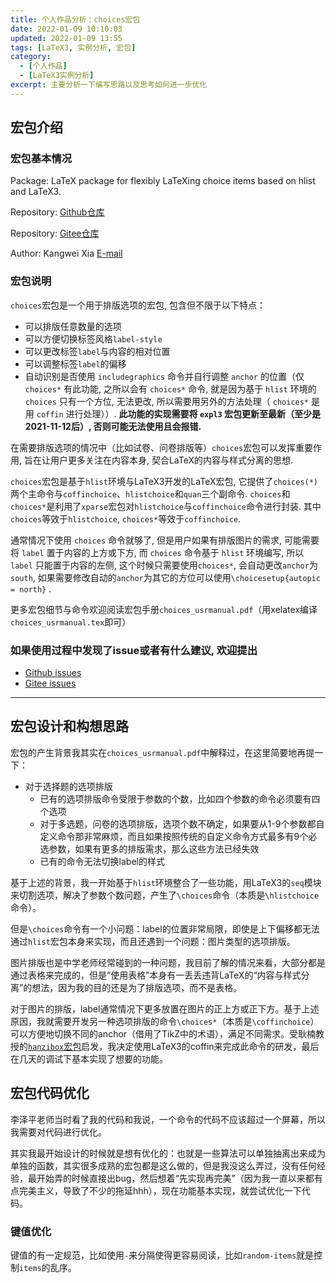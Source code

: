 ```yaml
---
title: 个人作品分析：choices宏包
date: 2022-01-09 10:10:03
updated: 2022-01-09 13:55
tags: [LaTeX3, 实例分析, 宏包]
category: 
  - [个人作品]
  - [LaTeX3实例分析]
excerpt: 主要分析一下编写思路以及思考如何进一步优化
---
```


## 宏包介绍

### 宏包基本情况

Package: LaTeX package for flexibly LaTeXing choice items based on hlist and LaTeX3.

Repository: [Github仓库](https://github.com/xkwxdyy/choices-l3)

Repository: [Gitee仓库](https://gitee.com/xkwxdyy/choices-l3)

Author: Kangwei Xia [E-mail](mailto:kangweixia_xdyy@163.com)

### 宏包说明

`choices`宏包是一个用于排版选项的宏包, 包含但不限于以下特点：
- 可以排版任意数量的选项
- 可以方便切换标签风格`label-style`
- 可以更改标签`label`与内容的相对位置
- 可以调整标签`label`的偏移
- 自动识别是否使用 `includegraphics` 命令并自行调整 `anchor` 的位置（仅 `choices*` 有此功能,  之所以会有 `choices*` 命令, 就是因为基于 `hlist` 环境的 `choices` 只有一个方位, 无法更改, 所以需要用另外的方法处理（ `choices*` 是用 `coffin` 进行处理））.
**此功能的实现需要将 `expl3` 宏包更新至最新（至少是2021-11-12后）, 否则可能无法使用且会报错.**

在需要排版选项的情况中（比如试卷、问卷排版等）`choices`宏包可以发挥重要作用, 旨在让用户更多关注在内容本身, 契合LaTeX的内容与样式分离的思想. 

`choices`宏包是基于`hlist`环境与LaTeX3开发的LaTeX宏包, 它提供了`choices(*)` 两个主命令与`coffinchoice`、`hlistchoice`和`quan`三个副命令. `choices`和`choices*`是利用了`xparse`宏包对`hlistchoice`与`coffinchoice`命令进行封装. 其中`choices`等效于`hlistchoice`, `choices*`等效于`coffinchoice`. 

  通常情况下使用 `choices` 命令就够了, 但是用户如果有排版图片的需求, 可能需要将 `label` 置于内容的上方或下方, 而 `choices` 命令基于 `hlist` 环境编写, 所以`label` 只能置于内容的左侧, 这个时候只需要使用`choices*`, 会自动更改`anchor`为`south`, 如果需要修改自动的`anchor`为其它的方位可以使用`\choicesetup{autopic = north}` .

更多宏包细节与命令欢迎阅读宏包手册`choices_usrmanual.pdf`（用xelatex编译`choices_usrmanual.tex`即可）

### 如果使用过程中发现了issue或者有什么建议, 欢迎提出

- [Github issues](https://github.com/xkwxdyy/choices-l3/issues)
- [Gitee issues](https://gitee.com/xkwxdyy/choices-l3/issues)

---

## 宏包设计和构想思路

宏包的产生背景我其实在`choices_usrmanual.pdf`中解释过，在这里简要地再提一下：

- 对于选择题的选项排版
  - 已有的选项排版命令受限于参数的个数，比如四个参数的命令必须要有四个选项
  - 对于多选题，问卷的选项排版，选项个数不确定，如果要从1-9个参数都自定义命令那非常麻烦，而且如果按照传统的自定义命令方式最多有9个必选参数，如果有更多的排版需求，那么这些方法已经失效
  - 已有的命令无法切换label的样式

基于上述的背景，我一开始基于`hlist`环境整合了一些功能，用LaTeX3的`seq`模块来切割选项，解决了参数个数问题，产生了`\choices`命令（本质是`\hlistchoice`命令）。

但是`\choices`命令有一个小问题：label的位置非常局限，即使是上下偏移都无法通过`hlist`宏包本身来实现，而且还遇到一个问题：图片类型的选项排版。

图片排版也是中学老师经常碰到的一种问题，我目前了解的情况来看，大部分都是通过表格来完成的，但是“使用表格”本身有一丢丢违背LaTeX的“内容与样式分离”的想法，因为我的目的还是为了排版选项，而不是表格。

对于图片的排版，label通常情况下更多放置在图片的正上方或正下方。基于上述原因，我就需要开发另一种选项排版的命令`\choices*`（本质是`\coffinchoice`）可以方便地切换不同的anchor（借用了TikZ中的术语），满足不同需求。受耿楠教授的[`hanzibox`宏包](https://gitee.com/nwafu_nan/hanzibox-l3)启发，我决定使用LaTeX3的coffin来完成此命令的研发，最后在几天的调试下基本实现了想要的功能。

## 宏包代码优化

李泽平老师当时看了我的代码和我说，一个命令的代码不应该超过一个屏幕，所以我需要对代码进行优化。

其实我最开始设计的时候就是想有优化的：也就是一些算法可以单独抽离出来成为单独的函数，其实很多成熟的宏包都是这么做的，但是我没这么弄过，没有任何经验，最开始弄的时候直接出bug，然后想着“先实现再完美”（因为我一直以来都有点完美主义，导致了不少的拖延hhh），现在功能基本实现，就尝试优化一下代码。

### 键值优化

键值的有一定规范，比如使用`-`来分隔使得更容易阅读，比如`random-items`就是控制`items`的乱序。

